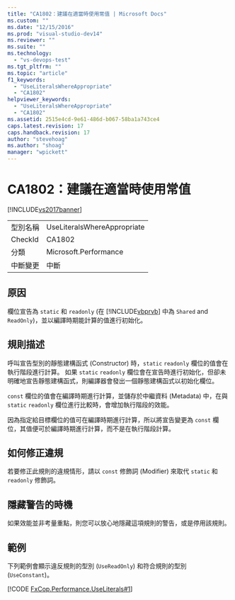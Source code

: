 ```yaml
---
title: "CA1802：建議在適當時使用常值 | Microsoft Docs"
ms.custom: ""
ms.date: "12/15/2016"
ms.prod: "visual-studio-dev14"
ms.reviewer: ""
ms.suite: ""
ms.technology: 
  - "vs-devops-test"
ms.tgt_pltfrm: ""
ms.topic: "article"
f1_keywords: 
  - "UseLiteralsWhereAppropriate"
  - "CA1802"
helpviewer_keywords: 
  - "UseLiteralsWhereAppropriate"
  - "CA1802"
ms.assetid: 2515e4cd-9e61-486d-b067-58ba1a743ce4
caps.latest.revision: 17
caps.handback.revision: 17
author: "stevehoag"
ms.author: "shoag"
manager: "wpickett"
---
```

# CA1802：建議在適當時使用常值
[!INCLUDE[vs2017banner](../code-quality/includes/vs2017banner.md)]

|||  
|-|-|  
|型別名稱|UseLiteralsWhereAppropriate|  
|CheckId|CA1802|  
|分類|Microsoft.Performance|  
|中斷變更|中斷|  
  
## 原因  
 欄位宣告為 `static` 和 `readonly` \(在 [!INCLUDE[vbprvb](../code-quality/includes/vbprvb_md.md)] 中為 `Shared` and `ReadOnly`\)，並以編譯時期能計算的值進行初始化。  
  
## 規則描述  
 呼叫宣告型別的靜態建構函式 \(Constructor\) 時，`static` `readonly` 欄位的值會在執行階段進行計算。  如果 `static` `readonly` 欄位會在宣告時進行初始化，但卻未明確地宣告靜態建構函式，則編譯器會發出一個靜態建構函式以初始化欄位。  
  
 `const` 欄位的值會在編譯時期進行計算，並儲存於中繼資料 \(Metadata\) 中，在與 `static` `readonly` 欄位進行比較時，會增加執行階段的效能。  
  
 因為指定給目標欄位的值可在編譯時期進行計算，所以將宣告變更為 `const` 欄位，其值便可於編譯時期進行計算，而不是在執行階段計算。  
  
## 如何修正違規  
 若要修正此規則的違規情形，請以 `const` 修飾詞 \(Modifier\) 來取代 `static` 和 `readonly` 修飾詞。  
  
## 隱藏警告的時機  
 如果效能並非考量重點，則您可以放心地隱藏這項規則的警告，或是停用該規則。  
  
## 範例  
 下列範例會顯示違反規則的型別 \(`UseReadOnly`\) 和符合規則的型別 \(`UseConstant`\)。  
  
 [!CODE [FxCop.Performance.UseLiterals#1](../CodeSnippet/VS_Snippets_CodeAnalysis/FxCop.Performance.UseLiterals#1)]
